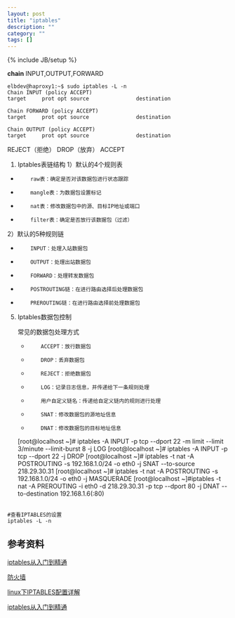 ```yaml
---
layout: post
title: "iptables"
description: ""
category: ""
tags: []
---
```

{% include JB/setup %}

**chain** INPUT,OUTPUT,FORWARD


	elbdev@haproxy1:~$ sudo iptables -L -n
	Chain INPUT (policy ACCEPT)
	target     prot opt source               destination         

	Chain FORWARD (policy ACCEPT)
	target     prot opt source               destination         

	Chain OUTPUT (policy ACCEPT)
	target     prot opt source               destination  







REJECT（拒绝）
DROP（放弃）
ACCEPT


1. Iptables表链结构
1）默认的4个规则表
*         raw表：确定是否对该数据包进行状态跟踪
*         mangle表：为数据包设置标记
*         nat表：修改数据包中的源、目标IP地址或端口
*         filter表：确定是否放行该数据包（过滤）
2）默认的5种规则链
*         INPUT：处理入站数据包
*         OUTPUT：处理出站数据包
*         FORWARD：处理转发数据包
*         POSTROUTING链：在进行路由选择后处理数据包
*         PREROUTING链：在进行路由选择前处理数据包


5. Iptables数据包控制

	常见的数据包处理方式
	*         ACCEPT：放行数据包
	*         DROP：丢弃数据包
	*         REJECT：拒绝数据包
	*         LOG：记录日志信息，并传递给下一条规则处理
	*         用户自定义链名：传递给自定义链内的规则进行处理
	*         SNAT：修改数据包的源地址信息
	*         DNAT：修改数据包的目标地址信息

	[root@localhost ~]# iptables -A INPUT -p tcp --dport 22 -m limit --limit   3/minute --limit-burst 8 -j LOG
	[root@localhost ~]# iptables -A INPUT -p tcp --dport 22 -j DROP
	[root@localhost ~]# iptables -t nat -A POSTROUTING -s 192.168.1.0/24 -o eth0 -j SNAT   --to-source 218.29.30.31
	[root@localhost ~]# iptables -t nat -A POSTROUTING -s 192.168.1.0/24 -o eth0 -j MASQUERADE
	[root@localhost ~]#iptables -t nat -A PREROUTING -i eth0 -d 218.29.30.31 -p tcp --dport 80 -j DNAT --to-destination 192.168.1.6(:80)



##

	#查看IPTABLES的设置
	iptables -L -n

	



## 参考资料

[iptables从入门到精通](http://gehailong.blog.51cto.com/765312/611157)

[防火墙](http://cert.sjtu.edu.cn/doc/linux/ch-fw.html)

[linux下IPTABLES配置详解](http://www.cnblogs.com/JemBai/archive/2009/03/19/1416364.html)

[iptables从入门到精通](http://linux.ccidnet.com/pub/html/tech/iptables/index.htm)
